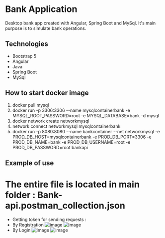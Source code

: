 # Bank Application 
Desktop bank app created with Angular, Spring Boot and MySql. It's main purpose is to simulate bank operations. 

## Technologies
* Bootstrap 5
* Angular 
* Java
* Spring Boot
* MySql

## How to start docker image 
1. docker pull mysql
2. docker run -p 3306:3306 --name mysqlcontainerbank -e MYSQL_ROOT_PASSWORD=root -e MYSQL_DATABASE=bank -d mysql
3. docker network create networkmysql
4. network connect networkmysql mysqlcontainerbank
5. docker run -p 8080:8080 --name bankcontainer --net networkmysql -e PROD_DB_HOST=mysqlcontainerbank -e PROD_DB_PORT=3306 -e PROD_DB_NAME=bank -e PROD_DB_USERNAME=root -e PROD_DB_PASSWORD=root bankapi

## Example of use
# The entire file is located in main folder : Bank-api.postman_collection.json
* Getting token for sending requests :
* By Registration
![image](https://github.com/GebratenesOmelett/Bank-Project/assets/78979897/5af07cb0-6d4f-4591-902f-230fdb04b5ef)
![image](https://github.com/GebratenesOmelett/Bank-Project/assets/78979897/16f979eb-8471-4b4b-9be4-f79b69dc6c09)
* By Login
![image](https://github.com/GebratenesOmelett/Bank-Project/assets/78979897/3de907de-6890-4948-9940-37d5254a96a4)
![image](https://github.com/GebratenesOmelett/Bank-Project/assets/78979897/6312b111-af1b-4a03-9a9b-6dc7298942d9)




